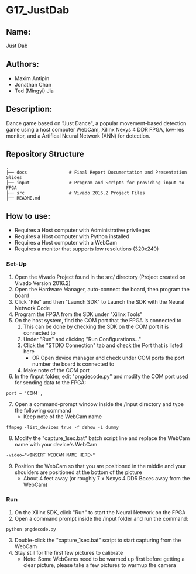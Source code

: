 # G17_JustDab
## Name: 
Just Dab
## Authors:
* Maxim Antipin
* Jonathan Chan
* Ted (Mingyi) Jia
## Description: 
Dance game based on "Just Dance", a popular movement-based detection game using a host computer WebCam, Xilinx Nexys 4 DDR FPGA, low-res monitor, and a Artifical Neural Network (ANN) for detection.
## Repository Structure
```
.
├── docs				# Final Report Documentation and Presentation Slides
├── input				# Program and Scripts for providing input to FPGA
├── src					# Vivado 2016.2 Project Files
├── README.md
```
## How to use:
* Requires a Host computer with Administrative privileges
* Requires a Host computer with Python installed
* Requires a Host computer with a WebCam
* Requires a monitor that supports low resolutions (320x240)
### Set-Up
1. Open the Vivado Project found in the src/ directory (Project created on Vivado Version 2016.2)
2. Open the Hardware Manager, auto-connect the board, then program the board
3. Click "File" and then "Launch SDK" to Launch the SDK with the Neural Network Code
4. Program the FPGA from the SDK under "Xilinx Tools"
5. On the host system, find the COM port that the FPGA is connected to
   1. This can be done by checking the SDK on the COM port it is connected to
   2. Under "Run" and clicking "Run Configurations..."
   3. Click the "STDIO Connection" tab and check the Port that is listed here
      * OR Open device manager and check under COM ports the port number the board is connected to
   4. Make note of the COM port
6. In the /input folder, edit "pngdecode.py" and modify the COM port used for sending data to the FPGA:
```
port = 'COM4',
```
7. Open a command-prompt window inside the /input directory and type the following command
   * Keep note of the WebCam name
```
ffmpeg -list_devices true -f dshow -i dummy
```
8. Modify the "capture_1sec.bat" batch script line and replace the WebCam name with your device's WebCam
```
-video="<INSERT WEBCAM NAME HERE>"
```
9. Position the WebCam so that you are positioned in the middle and your shoulders are positioned at the bottom of the picture
   * About 4 feet away (or roughly 7 x Nexys 4 DDR Boxes away from the WebCam)
### Run
1. On the Xilinx SDK, click "Run" to start the Neural Network on the FPGA
2. Open a command prompt inside the /input folder and run the command:
```
python pngdecode.py
```
3. Double-click the "capture_1sec.bat" script to start capturing from the WebCam
4. Stay still for the first few pictures to calibrate
   * Note: Some WebCams need to be warmed up first before getting a clear picture, please take a few pictures to warmup the camera
   



